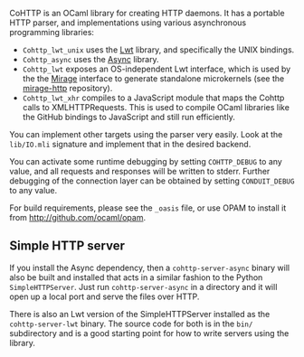 CoHTTP is an OCaml library for creating HTTP daemons.  It has a portable
HTTP parser, and implementations using various asynchronous programming
libraries:

* `Cohttp_lwt_unix` uses the [Lwt](http://ocsigen.org/lwt) library, and
  specifically the UNIX bindings.
* `Cohttp_async` uses the [Async](https://realworldocaml.org/v1/en/html/concurrent-programming-with-async.html)
  library.
* `Cohttp_lwt` exposes an OS-independent Lwt interface, which is used
  by the the [Mirage](http://www.openmirage.org) interface
  to generate standalone microkernels (see the [mirage-http](https://github.com/mirage/mirage-http)
  repository).
* `Cohttp_lwt_xhr` compiles to a JavaScript module that maps the Cohttp
   calls to XMLHTTPRequests.  This is used to compile OCaml libraries like
   the GitHub bindings to JavaScript and still run efficiently.

You can implement other targets using the parser very easily.  Look at the
`lib/IO.mli` signature and implement that in the desired backend.

You can activate some runtime debugging by setting `COHTTP_DEBUG` to any
value, and all requests and responses will be written to stderr.  Further
debugging of the connection layer can be obtained by setting `CONDUIT_DEBUG`
to any value.

For build requirements, please see the `_oasis` file, or use OPAM to install
it from <http://github.com/ocaml/opam>.

## Simple HTTP server

If you install the Async dependency, then a `cohttp-server-async` binary will
also be built and installed that acts in a similar fashion to the Python
`SimpleHTTPServer`.  Just run `cohttp-server-async` in a directory and it will
open up a local port and serve the files over HTTP.

There is also an Lwt version of the SimpleHTTPServer installed as the
`cohttp-server-lwt` binary.  The source code for both is in the `bin/`
subdirectory and is a good starting point for how to write servers using
the library.
